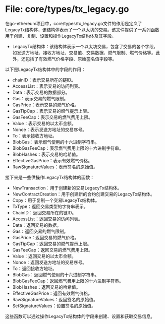 # File: core/types/tx_legacy.go

在go-ethereum项目中，core/types/tx_legacy.go文件的作用是定义了LegacyTx结构体，该结构体表示了一个以太坊的交易。该文件提供了一系列函数用于创建、复制、设置和操作LegacyTx结构体及其字段。

- LegacyTx结构体：该结构体表示一个以太坊交易，包含了交易的各个字段，如发送方地址、接收方地址、交易值、交易数据、燃气限制、燃气价格等。此外，还包括了有效燃气价格字段、原始签名值字段等。

以下是LegacyTx结构体中的字段的作用：
- chainID：表示交易所在的链ID。
- AccessList：表示交易的访问列表。
- Data：表示交易的数据部分。
- Gas：表示交易的燃气限制。
- GasPrice：表示交易的燃气价格。
- GasTipCap：表示交易的燃气提示上限。
- GasFeeCap：表示交易的燃气费用上限。
- Value：表示交易的以太币金额。
- Nonce：表示发送方地址的交易序号。
- To：表示接收方地址。
- BlobGas：表示燃气使用的十六进制字符串。
- BlobGasFeeCap：表示燃气费用上限的十六进制字符串。
- BlobHashes：表示交易的哈希值。
- EffectiveGasPrice：表示有效燃气价格。
- RawSignatureValues：表示签名的原始值。

接下来是一些供操作LegacyTx结构体的函数：
- NewTransaction：用于创建新的交易LegacyTx结构体。
- NewContractCreation：用于创建新的合约创建交易的LegacyTx结构体。
- Copy：用于复制一个交易LegacyTx结构体。
- TxType：返回交易类型的字符串表示。
- ChainID：返回交易所在的链ID。
- AccessList：返回交易的访问列表。
- Data：返回交易的数据。
- Gas：返回交易的燃气限制。
- GasPrice：返回交易的燃气价格。
- GasTipCap：返回交易的燃气提示上限。
- GasFeeCap：返回交易的燃气费用上限。
- Value：返回交易的以太币金额。
- Nonce：返回发送方地址的交易序号。
- To：返回接收方地址。
- BlobGas：返回燃气使用的十六进制字符串。
- BlobGasFeeCap：返回燃气费用上限的十六进制字符串。
- BlobHashes：返回交易的哈希值。
- EffectiveGasPrice：返回有效燃气价格。
- RawSignatureValues：返回签名的原始值。
- SetSignatureValues：设置签名的原始值。

这些函数可以通过操作LegacyTx结构体的字段来创建、设置和获取交易信息。

